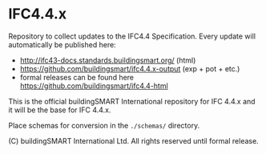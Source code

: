 IFC4.4.x
========

Repository to collect updates to the IFC4.4 Specification. 
Every update will automatically be published here:
- http://ifc43-docs.standards.buildingsmart.org/ (html)
- https://github.com/buildingsmart/ifc4.4.x-output (exp + pot + etc.)
- formal releases can be found here https://github.com/buildingsmart/ifc4.4-html


This is the official buildingSMART International repository for IFC 4.4.x and it will be the base for IFC 4.4.x.

Place schemas for conversion in the `./schemas/` directory.

(C) buildingSMART International Ltd. All rights reserved until formal release.
